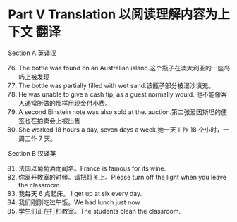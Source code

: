 # Part V Translation 以阅读理解内容为上下文 翻译

Section A 英译汉

76. The bottle was found on an Australian island.这个瓶子在澳大利亚的一座岛屿上被发现
77. The bottle was partially filled with wet sand.该瓶子部分被湿沙填充。
78. He was unable to give a cash tip, as a guest normally would. 他不能像客人通常所做的那样用现金付小费。
79. A second Einstein note was also sold at the. auction.第二张爱因斯坦的便签也在拍卖会上被出售
80. She worked 18 hours a day, seven days a week.她一天工作 18 个小时，一周工作 7 天。

Section B 汉译英

81. 法国以葡萄酒而闻名。France is famous for its wine.
82. 你离开教室的时候。请把灯关上。Please turn off the light when you leave the classroom.
83. 我每天 6 点起床。 I get up at six every day.
84. 我们刚刚吃过午饭。We had lunch just now.
85. 学生们正在打扫教室。The students clean the classroom.

